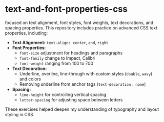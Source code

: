 # text-and-font-properties-css
 focused on text alignment, font styles, font weights, text decorations, and spacing properties.
This repository includes practice on advanced CSS text properties, including:

- **Text Alignment:** `text-align: center`, `end`, `right`
- **Font Properties:**  
  - `font-size` adjustment for headings and paragraphs  
  - `font-family` change to Impact, Calibri  
  - `font-weight` ranging from 100 to 700
- **Text Decoration:**  
  - Underline, overline, line-through with custom styles (`double`, `wavy`) and colors  
  - Removing underline from anchor tags (`text-decoration: none`)
- **Spacing:**  
  - `line-height` for controlling vertical spacing  
  - `letter-spacing` for adjusting space between letters

These exercises helped deepen my understanding of typography and layout styling in CSS.

